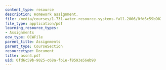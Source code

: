```yaml
---
content_type: resource
description: Homework assignment.
file: /media/courses/1-731-water-resource-systems-fall-2006/0fd6c59b9025c68afb1ef8593e56eb90_assn4.pdf
file_type: application/pdf
learning_resource_types:
- Assignments
ocw_type: OCWFile
parent_title: Assignments
parent_type: CourseSection
resourcetype: Document
title: assn4.pdf
uid: 0fd6c59b-9025-c68a-fb1e-f8593e56eb90
---
```

